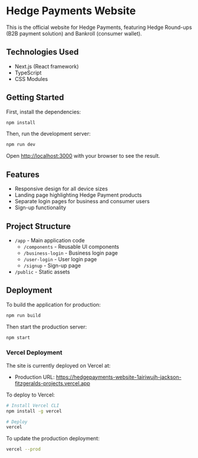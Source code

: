 # Hedge Payments Website

This is the official website for Hedge Payments, featuring Hedge Round-ups (B2B payment solution) and Bankroll (consumer wallet).

## Technologies Used

- Next.js (React framework)
- TypeScript
- CSS Modules

## Getting Started

First, install the dependencies:

```bash
npm install
```

Then, run the development server:

```bash
npm run dev
```

Open [http://localhost:3000](http://localhost:3000) with your browser to see the result.

## Features

- Responsive design for all device sizes
- Landing page highlighting Hedge Payment products
- Separate login pages for business and consumer users
- Sign-up functionality

## Project Structure

- `/app` - Main application code
  - `/components` - Reusable UI components
  - `/business-login` - Business login page
  - `/user-login` - User login page
  - `/signup` - Sign-up page
- `/public` - Static assets

## Deployment

To build the application for production:

```bash
npm run build
```

Then start the production server:

```bash
npm start
```

### Vercel Deployment

The site is currently deployed on Vercel at:
- Production URL: https://hedgepayments-website-1airiwujh-jackson-fitzgeralds-projects.vercel.app

To deploy to Vercel:
```bash
# Install Vercel CLI
npm install -g vercel

# Deploy
vercel
```

To update the production deployment:
```bash
vercel --prod
```